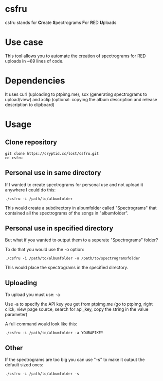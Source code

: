 # csfru

csfru stands for **C**reate **S**pectrograms **F**or **R**ED **U**ploads

# Use case

This tool allows you to automate the creation of spectrograms for RED uploads in ~89 lines of code.

# Dependencies

It uses curl (uploading to ptpimg.me), sox (generating spectrograms to upload/view) and xclip (optional: copying the album description and release description to clipboard)

# Usage

## Clone repository
```
git clone https://cryptid.cc/lost/csfru.git
cd csfru
```

## Personal use in same directory

If I wanted to create spectrograms for personal use and not upload it anywhere I could do this:
```
./csfru -i /path/to/albumfolder
```
This would create a subdirectory in albumfolder called "Spectrograms" that contained all the spectrograms of the songs in "albumfolder".

## Personal use in specified directory

But what if you wanted to output them to a seperate "Spectrograms" folder?

To do that you would use the -o option:
```
./csfru -i /path/to/albumfolder -o /path/to/spectrogramsfolder
```
This would place the spectrograms in the specified directory.

## Uploading 

To upload you must use: -a

Use -a to specify the API key you get from ptpimg.me (go to ptpimg, right click, view page source, search for api_key, copy the string in the value parameter)

A full command would look like this:
```
./csfru -i /path/to/albumfolder -a YOURAPIKEY
```

## Other

If the spectrograms are too big you can use "-s" to make it output the default sized ones:
```
./csfru -i /path/to/albumfolder -s
```
